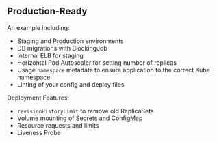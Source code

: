 ## Production-Ready

An example including:

* Staging and Production environments
* DB migrations with BlockingJob
* Internal ELB for staging
* Horizontal Pod Autoscaler for setting number of replicas
* Usage `namespace` metadata to ensure application to the correct Kube namespace
* Linting of your config and deploy files

Deployment Features:
* `revisionHistoryLimit` to remove old ReplicaSets
* Volume mounting of Secrets and ConfigMap
* Resource requests and limits
* Liveness Probe
